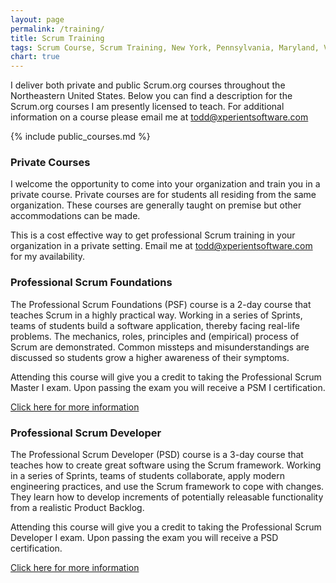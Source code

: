 ```yaml
---
layout: page
permalink: /training/
title: Scrum Training
tags: Scrum Course, Scrum Training, New York, Pennsylvania, Maryland, Virginia
chart: true
---
```


I deliver both private and public Scrum.org courses throughout the Northeastern United States. Below you can find a description for the Scrum.org courses I am presently licensed to teach. For additional information on a course please email me at <a href="mailto:todd@xperientsoftware.com" target="_top">todd@xperientsoftware.com</a>

{% include public_courses.md %}

### Private Courses
I welcome the opportunity to come into your organization and train you in a private course. Private courses are for students all residing from the same organization. These courses are generally taught on premise but other accommodations can be made.

This is a cost effective way to get professional Scrum training in your organization in a private setting. Email me at <a href="mailto:todd@xperientsoftware.com" target="_top">todd@xperientsoftware.com</a> for my availability.

### Professional Scrum Foundations
The Professional Scrum Foundations (PSF) course is a 2-day course that teaches Scrum in a highly practical way. Working in a series of Sprints, teams of students build a software application, thereby facing real-life problems. The mechanics, roles, principles and (empirical) process of Scrum are demonstrated. Common missteps and misunderstandings are discussed so students grow a higher awareness of their symptoms.

Attending this course will give you a credit to taking the Professional Scrum Master I exam. Upon passing the exam you will receive a PSM I certification.

[Click here for more information](https://www.scrum.org/Courses/Professional-Scrum-Foundations)

### Professional Scrum Developer
The Professional Scrum Developer (PSD) course is a 3-day course that teaches how to create great software using the Scrum framework. Working in a series of Sprints, teams of students collaborate, apply modern engineering practices, and use the Scrum framework to cope with changes. They learn how to develop increments of potentially releasable functionality from a realistic Product Backlog.

Attending this course will give you a credit to taking the Professional Scrum Developer I exam. Upon passing the exam you will receive a PSD certification.

[Click here for more information](https://www.scrum.org/Courses/Professional-Scrum-Developer)

